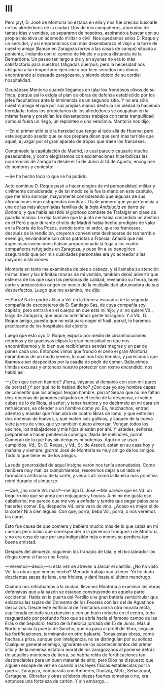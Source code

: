 # III

Pero ¡ay!, D. José de Montoria no estaba en ella y nos fue preciso buscarle en
los alrededores de la ciudad. Dos de mis compañeros, aburridos de tantas idas
y venidas, se separaron de nosotros, aspirando a buscar con su propia
iniciativa un acomodo militar o civil. Nos quedamos solos D. Roque y un
servidor, y así emprendimos con más desembarazo el viaje a la torre de nuestro
amigo (llaman en Zaragoza *torres* a las casas de campo) situada a poniente,
lindando con el camino de Muela y a poca distancia de la Bernardona. Un paseo
tan largo a pie y en ayunas no era lo más satisfactorio para nuestros fatigados
cuerpos; pero la necesidad nos obligaba a tan inoportuno ejercicio y por bien
servidos nos dimos encontrando al deseado zaragozano, y siendo objeto de su
cordial hospitalidad.

Ocupábase Montoria cuando llegamos en talar los frondosos olivos de su finca,
porque así lo exigía el plan de obras de defensa establecido por los jefes
facultativos ante la inminencia de un segundo sitio. Y no era sólo nuestro
amigo el que por sus propias manos destruía sin piedad la hacienda heredada:
todos los propietarios de los alrededores se ocupaban en la misma faena
y presidían los devastadores trabajos con tanta tranquilidad como si fuera un
riego, un replanteo o una vendimia. Montoria nos dijo:

—En el primer sitio talé la heredad que tengo al lado allá de Huerva; pero este
segundo asedio que se nos prepara dicen que será más terrible que aquel,
a juzgar por el gran aparato de tropas que traen los franceses.

Contámosle la capitulación de Madrid, lo cual pareció causarle mucha
pesadumbre, y como elogiáramos con exclamaciones hiperbólicas las ocurrencias
de Zaragoza desde el 15 de Junio al 14 de Agosto, encogiose de hombros
y contestó:

—Se ha hecho todo lo que se ha podido.

Acto continuo D. Roque pasó a hacer elogios de mi personalidad, militar
y civilmente considerada, y de tal modo se le fue la mano en este capítulo, que
me hizo sonrojar, mayormente considerando que algunas de sus afirmaciones eran
estupendas mentiras. Díjole primero que yo pertenecía a una de las más
alcurniadas familias de la *baja Andalucía en tierra de Doñana*, y que había
asistido al glorioso combate de Trafalgar en clase de guardia marina. Le dijo
también que la junta me había concedido un destino en el Perú y que durante el
sitio de Madrid había hecho prodigios de valor en la Puerta de los Pozos,
siendo tanto mi ardor, que los franceses, después de la rendición, creyeron
conveniente deshacerse de tan terrible enemigo, enviándome con otros patriotas
a Francia. Añadió que mis ingeniosas invenciones habían proporcionado la fuga
a los cuatro compañeros refugiados en Zaragoza, y puso fin a su panegírico
asegurando que por mis cualidades personales era yo acreedor a las mayores
distinciones.

Montoria en tanto me examinaba de pies a cabeza, y si llamaba su atención mi
mal traer y las infinitas roturas de mi vestido, también debió advertir que
este era de los que usan las personas de calidad, revelando su finura, buen
corte y aristocrático origen en medio de la multiplicidad abrumadora de sus
desperfectos. Luego que me examinó, me dijo:

—¡Porra! No le podré afiliar a Vd. en la tercera escuadra de la segunda
compañía de escopeteros de D. Santiago Sas, de cuya compañía soy capitán; pero
entrará en el cuerpo en que está mi hijo; y si no quiere Vd., largo de
Zaragoza, que aquí no admitimos gente haragana. Y a Vd., D. Roque amigo, puesto
que no está para coger el fusil ¡porra!, le haremos practicante de los
hospitales del ejército.

Luego que esto oyó D. Roque, expuso por medio de circunlocuciones retóricas
y de graciosas elipsis la gran necesidad en que nos encontrábamos y lo bien que
recibiríamos sendas magras y un par de panes cada uno. Entonces vimos que
frunció el ceño el gran Montoria, mirándonos de un modo severo, lo cual nos
hizo temblar, y parecionos que íbamos a ser despedidos por la osadía de pedir
de comer. Balbucimos tímidas excusas y entonces nuestro protector con rostro
encendido, nos habló así:

—¿Con que tienen hambre? ¡Porra, váyanse al demonio con cien mil pares de
porras! ¿Y por qué no lo habían dicho? ¿Con que yo soy hombre capaz de
consentir que los amigos tengan hambre, porra? Sepan que no me faltan diez
docenas de jamones colgados en el techo de la despensa, ni veinte cubas de lo
de Rioja, sí señor; y tener hambre y no decírmelo en mi cara sin retruécanos,
es ofender a un hombre como yo. Ea, muchachos, entrad adentro y mandar que
frían obra de cuatro libras de lomo, y que estrellen dos docenas de huevos,
y que maten seis gallinas, y saquen de la cueva siete jarros de vino, que yo
también quiero almorzar. Vengan todos los vecinos, los trabajadores y mis hijos
si están por ahí. Y ustedes, señores, prepárense a hacer penitencia conmigo.
¡Nada de melindres, porra! Comerán de lo que hay sin dengues ni boberías. Aquí
no se usan cumplidos. Vd., Sr. D. Roque, y Vd., Sr. de Araceli, están en su
casa hoy y mañana y siempre, ¡porra! José de Montoria es muy amigo de los
amigos. Todo lo que tiene es de los amigos.

La ruda generosidad de aquel insigne varón nos tenía anonadados. Como recibiera
muy mal los cumplimientos, resolvimos dejar a un lado el formulario artificioso
de la corte, y vierais allí cómo la llaneza más primitiva reinó durante el
almuerzo.

—Qué, ¿no come Vd. más?—me dijo D. José.—Me parece que es Vd. un boquirrubio
que se anda con enjuagues y finuras. A mí no me gusta eso, caballerito; me
parece que me voy a enfadar y tendré que pegar palos para hacerles comer. Ea,
despache Vd. este vaso de vino. ¿Acaso es mejor el de la corte? Ni a cien
leguas. Con que, porra, beba Vd., porra, o nos veremos las caras.

Esto fue causa de que comiera y bebiera mucho más de lo que cabía en mi cuerpo;
pero había que corresponder a la generosa franqueza de Montoria, y no era cosa
de que por una indigestión más o menos se perdiera tan buena amistad.

Después del almuerzo, siguieron los trabajos de tala, y el rico labrador los
dirigía como si fuera una fiesta.

—Veremos—decía,—si esta vez se atreven a atacar el castillo. ¿No ha visto Vd.
las obras que hemos hecho? Menudo trabajo van a tener. Yo he dado doscientas
sacas de lana, una friolera, y daré hasta el último mendrugo.

Cuando nos retirábamos a la ciudad, llevonos Montoria a examinar las obras
defensivas que a la sazón se estaban construyendo en aquella parte occidental.
Había en la puerta del Portillo una gran batería semicircular que enlazaba las
tapias del Convento de los Fecetas con las del de Agustinos descalzos. Desde
este edificio al de Trinitarios corría otra muralla recta, aspillerada en toda
su extensión y con un buen reducto en el centro, todo resguardado por profundo
foso que se abría hacia el famoso campo de las Eras o del Sepulcro, teatro de
la heroica jornada del 15 de Junio. Más al Norte y hacia la puerta de Sancho,
que da paso al pretil del Ebro, seguían las fortificaciones, terminando en otro
baluarte. Todas estas obras, como hechas a prisa, aunque con inteligencia, no
se distinguían por su solidez. Cualquier general enemigo, ignorante de los
acontecimientos del primer sitio y de la inmensa estatura moral de los
zaragozanos al ponerse detrás de aquellos montones de tierra, se habría reído
de fortificaciones tan despreciables para un buen material de sitio; pero Dios
ha dispuesto que alguien escape de vez en cuando a las leyes físicas
establecidas por la guerra. Zaragoza, comparada con Amberes, Dantzig, Metz,
Sebastopol, Cartagena, Gibraltar y otras célebres plazas fuertes tomadas o no,
era entonces una fortaleza de cartón. Y sin embargo...
